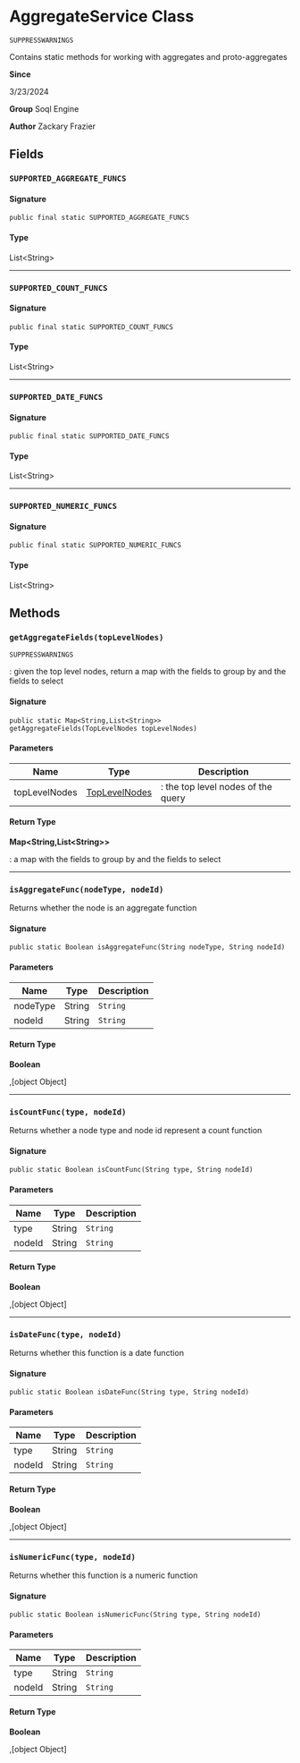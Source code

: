 # AggregateService Class

`SUPPRESSWARNINGS`

Contains static methods for working with aggregates and proto-aggregates

**Since** 

3/23/2024

**Group** Soql Engine

**Author** Zackary Frazier

## Fields
### `SUPPORTED_AGGREGATE_FUNCS`

#### Signature
```apex
public final static SUPPORTED_AGGREGATE_FUNCS
```

#### Type
List&lt;String&gt;

---

### `SUPPORTED_COUNT_FUNCS`

#### Signature
```apex
public final static SUPPORTED_COUNT_FUNCS
```

#### Type
List&lt;String&gt;

---

### `SUPPORTED_DATE_FUNCS`

#### Signature
```apex
public final static SUPPORTED_DATE_FUNCS
```

#### Type
List&lt;String&gt;

---

### `SUPPORTED_NUMERIC_FUNCS`

#### Signature
```apex
public final static SUPPORTED_NUMERIC_FUNCS
```

#### Type
List&lt;String&gt;

## Methods
### `getAggregateFields(topLevelNodes)`

`SUPPRESSWARNINGS`

: given the top level nodes, return a map with the fields to group by and the fields to select

#### Signature
```apex
public static Map<String,List<String>> getAggregateFields(TopLevelNodes topLevelNodes)
```

#### Parameters
| Name | Type | Description |
|------|------|-------------|
| topLevelNodes | [TopLevelNodes](TopLevelNodes.md) | : the top level nodes of the query |

#### Return Type
**Map&lt;String,List&lt;String&gt;&gt;**

: a map with the fields to group by and the fields to select

---

### `isAggregateFunc(nodeType, nodeId)`

Returns whether the node is an aggregate function

#### Signature
```apex
public static Boolean isAggregateFunc(String nodeType, String nodeId)
```

#### Parameters
| Name | Type | Description |
|------|------|-------------|
| nodeType | String | `String` |
| nodeId | String | `String` |

#### Return Type
**Boolean**

,[object Object]

---

### `isCountFunc(type, nodeId)`

Returns whether a node type and node id represent a count function

#### Signature
```apex
public static Boolean isCountFunc(String type, String nodeId)
```

#### Parameters
| Name | Type | Description |
|------|------|-------------|
| type | String | `String` |
| nodeId | String | `String` |

#### Return Type
**Boolean**

,[object Object]

---

### `isDateFunc(type, nodeId)`

Returns whether this function is a date function

#### Signature
```apex
public static Boolean isDateFunc(String type, String nodeId)
```

#### Parameters
| Name | Type | Description |
|------|------|-------------|
| type | String | `String` |
| nodeId | String | `String` |

#### Return Type
**Boolean**

,[object Object]

---

### `isNumericFunc(type, nodeId)`

Returns whether this function is a numeric function

#### Signature
```apex
public static Boolean isNumericFunc(String type, String nodeId)
```

#### Parameters
| Name | Type | Description |
|------|------|-------------|
| type | String | `String` |
| nodeId | String | `String` |

#### Return Type
**Boolean**

,[object Object]
